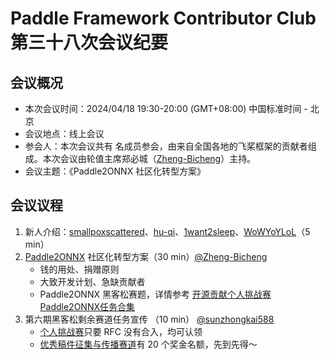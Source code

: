 # Paddle Framework Contributor Club 第三十八次会议纪要

## 会议概况

- 本次会议时间：2024/04/18 19:30-20:00 (GMT+08:00) 中国标准时间 - 北京
- 会议地点：线上会议
- 参会人：本次会议共有 名成员参会，由来自全国各地的飞桨框架的贡献者组成。本次会议由轮值主席郑必城（[Zheng-Bicheng](https://github.com/Zheng-Bicheng)）主持。
- 会议主题：《Paddle2ONNX 社区化转型方案》

## 会议议程

1. 新人介绍：[smallpoxscattered](https://github.com/smallpoxscattered)、[hu-qi](https://github.com/hu-qi)、[1want2sleep](https://github.com/1want2sleep)、[WoWYoYLoL](https://github.com/WoWYoYLoL)（5 min）
2. [Paddle2ONNX](https://github.com/PaddlePaddle/Paddle2ONNX) 社区化转型方案（30 min）[@Zheng-Bicheng](https://github.com/Zheng-Bicheng)
   - 钱的用处、捐赠原则
   - 大致开发计划、急缺贡献者
   - Paddle2ONNX 黑客松赛题，详情参考 [开源贡献个人挑战赛Paddle2ONNX任务合集](../../../hackathon/hackathon_6th/【Hackathon%206th】开源贡献个人挑战赛Paddle2ONNX任务合集.md)
3. 第六期黑客松剩余赛道任务宣传 （10 min） [@sunzhongkai588](https://github.com/sunzhongkai588)
   - [个人挑战赛](https://github.com/PaddlePaddle/Paddle/issues/62905)只要 RFC 没有合入，均可认领
   - [优秀稿件征集与传播赛道](https://github.com/PaddlePaddle/Paddle/issues/62907)有 20 个奖金名额，先到先得～
